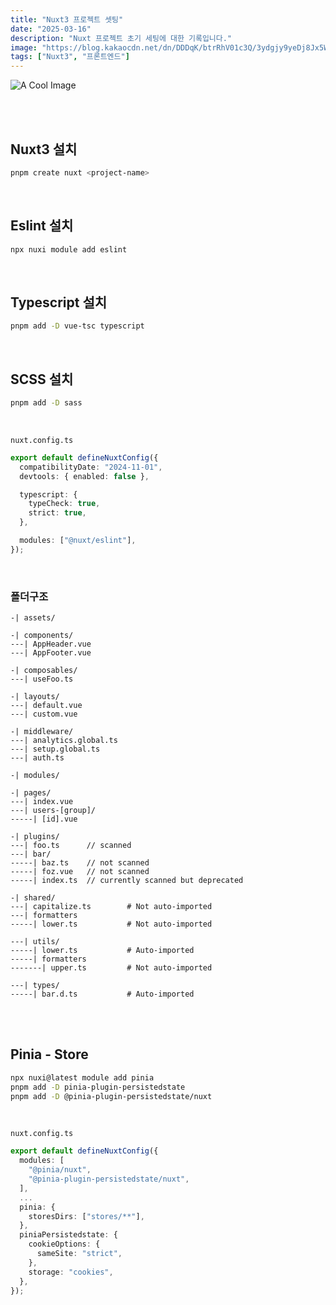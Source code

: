 ```yaml
---
title: "Nuxt3 프로젝트 셋팅"
date: "2025-03-16"
description: "Nuxt 프로젝트 초기 세팅에 대한 기록입니다."
image: "https://blog.kakaocdn.net/dn/DDDqK/btrRhV01c3Q/3ydgjy9yeDj8Jx5W5YzGk0/img.png"
tags: ["Nuxt3", "프론트엔드"]
---
```


![A Cool Image](https://blog.kakaocdn.net/dn/DDDqK/btrRhV01c3Q/3ydgjy9yeDj8Jx5W5YzGk0/img.png)

<br/><br/>

## Nuxt3 설치

```bash
pnpm create nuxt <project-name>
```

<br/>

## Eslint 설치

```bash
npx nuxi module add eslint
```

<br/>

## Typescript 설치

```bash
pnpm add -D vue-tsc typescript
```

<br/>

## SCSS 설치

```bash
pnpm add -D sass
```

<br/>

`nuxt.config.ts`

```ts
export default defineNuxtConfig({
  compatibilityDate: "2024-11-01",
  devtools: { enabled: false },

  typescript: {
    typeCheck: true,
    strict: true,
  },

  modules: ["@nuxt/eslint"],
});
```

<br/>

### 폴더구조

```
-| assets/

-| components/
---| AppHeader.vue
---| AppFooter.vue

-| composables/
---| useFoo.ts

-| layouts/
---| default.vue
---| custom.vue

-| middleware/
---| analytics.global.ts
---| setup.global.ts
---| auth.ts

-| modules/

-| pages/
---| index.vue
---| users-[group]/
-----| [id].vue

-| plugins/
---| foo.ts      // scanned
---| bar/
-----| baz.ts    // not scanned
-----| foz.vue   // not scanned
-----| index.ts  // currently scanned but deprecated

-| shared/
---| capitalize.ts        # Not auto-imported
---| formatters
-----| lower.ts           # Not auto-imported

---| utils/
-----| lower.ts           # Auto-imported
-----| formatters
-------| upper.ts         # Not auto-imported

---| types/
-----| bar.d.ts           # Auto-imported
```

<br/><br/>

## Pinia - Store

```bash
npx nuxi@latest module add pinia
pnpm add -D pinia-plugin-persistedstate
pnpm add -D @pinia-plugin-persistedstate/nuxt
```

<br/>

`nuxt.config.ts`

```ts
export default defineNuxtConfig({
  modules: [
    "@pinia/nuxt",
    "@pinia-plugin-persistedstate/nuxt",
  ],
  ...
  pinia: {
    storesDirs: ["stores/**"],
  },
  piniaPersistedstate: {
    cookieOptions: {
      sameSite: "strict",
    },
    storage: "cookies",
  },
});
```
